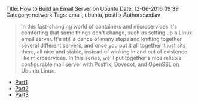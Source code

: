 Title: How to Build an Email Server on Ubuntu
Date: 12-06-2016 09:39
Category: network
Tags: email, ubuntu, postfix
Authors:sedlav

> In this fast-changing world of containers and microservices it's comforting that some things don't change, such as setting up a Linux email server. It's still a dance of many steps and knitting together several different servers, and once you put it all together it just sits there, all nice and stable, instead of winking in and out of existence like microservices. In this series, we'll put together a nice reliable configurable mail server with Postfix, Dovecot, and OpenSSL on Ubuntu Linux.

* [Part1](https://www.linux.com/learn/how-build-email-server-ubuntu-linux)
* [Part2](https://www.linux.com/learn/sysadmin/building-email-server-ubuntu-linux-part-2)
* [Part3](https://www.linux.com/learn/sysadmin/building-email-server-ubuntu-linux-part-3)
